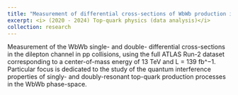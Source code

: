 ```yaml
---
title: "Measurement of differential cross-sections of WbWb production in the dilepton channel in pp collisions at center-of-mass energy of 13 TeV using the ATLAS detector"
excerpt: <i> (2020 - 2024) Top-quark physics (data analysis)</i>
collection: research
---
```


Measurement of the WbWb single- and double- differential cross-sections in the dilepton channel in pp collisions, using the full ATLAS Run-2 dataset corresponding to a center-of-mass energy of 13 TeV and L = 139 fb^−1. Particular focus is dedicated to the study of the quantum interference properties of singly- and doubly-resonant top-quark production processes in the WbWb phase-space.
